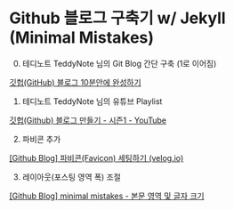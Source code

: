 # Github 블로그 구축기 w/ Jekyll (Minimal Mistakes)

0. 테디노트 TeddyNote 님의 Git Blog 간단 구축 (1로 이어짐)

[깃헙(GitHub) 블로그 10분안에 완성하기](https://www.youtube.com/watch?v=ACzFIAOsfpM)

1. 테디노트 TeddyNote 님의 유튜브 Playlist

[깃헙(Github) 블로그 만들기 - 시즌1 - YouTube](https://www.youtube.com/playlist?list=PLIMb_GuNnFwfQBZQwD-vCZENL5YLDZekr)

2. 파비콘 추가

[\[Github Blog\] 파비콘(Favicon) 세팅하기 (velog.io)](https://velog.io/@eona1301/Github-Blog-파비콘Favicon-세팅하기)

3. 레이아웃(포스팅 영역 폭) 조절

[\[Github Blog\] minimal mistakes - 본문 영역 및 글자 크기](https://eona1301.github.io/github_blog/GithubBlog-Content-Width/)
